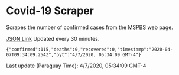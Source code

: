 # Covid-19 Scraper

Scrapes the number of confirmed cases from the [MSPBS](https://www.mspbs.gov.py/covid-19.php) web page.

[JSON Link](https://jmayalag.github.io/covid19-scrape/cases.json)
Updated every 30 minutes.
```
{"confirmed":115,"deaths":0,"recovered":0,"timestamp":"2020-04-07T09:34:09.254Z","pyt":"4/7/2020, 05:34:09 GMT-4"}
```
Last update (Paraguay Time): 4/7/2020, 05:34:09 GMT-4